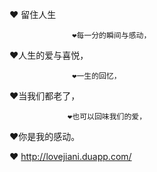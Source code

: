 ﻿  ❤ 留住人生


                  ❤每一分的瞬间与感动，


❤人生的爱与喜悦，


                  ❤一生的回忆，


❤当我们都老了，


                 ❤也可以回味我们的爱，


❤你是我的感动。

❤ http://lovejiani.duapp.com/